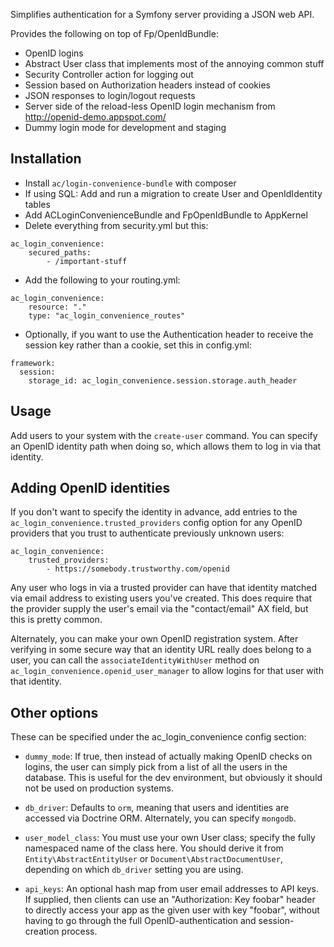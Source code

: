 Simplifies authentication for a Symfony server providing a JSON web API.

Provides the following on top of Fp/OpenIdBundle:

* OpenID logins
* Abstract User class that implements most of the annoying common stuff
* Security Controller action for logging out
* Session based on Authorization headers instead of cookies
* JSON responses to login/logout requests
* Server side of the reload-less OpenID login mechanism from http://openid-demo.appspot.com/
* Dummy login mode for development and staging

## Installation

- Install `ac/login-convenience-bundle` with composer
- If using SQL: Add and run a migration to create User and OpenIdIdentity tables
- Add ACLoginConvenienceBundle and FpOpenIdBundle to AppKernel
- Delete everything from security.yml but this:

```
ac_login_convenience:
    secured_paths:
        - /important-stuff
```

- Add the following to your routing.yml:

```
ac_login_convenience:
    resource: "."
    type: "ac_login_convenience_routes"
```

- Optionally, if you want to use the Authentication header to receive the session key
rather than a cookie, set this in config.yml:

```
framework:
  session:
    storage_id: ac_login_convenience.session.storage.auth_header
```

## Usage

Add users to your system with the `create-user` command. You can specify an
OpenID identity path when doing so, which allows them to log in via that
identity.

## Adding OpenID identities

If you don't want to specify the identity in advance, add entries to the
`ac_login_convenience.trusted_providers` config
option for any OpenID providers that you trust to authenticate previously
unknown users:

```
ac_login_convenience:
    trusted_providers:
        - https://somebody.trustworthy.com/openid
```

Any user who logs in via a trusted provider can have that identity matched
via email address to existing users you've created. This does require that the provider supply the
user's email via the "contact/email" AX field, but this is pretty common.

Alternately, you can make your own OpenID registration system. After verifying
in some secure way that an identity URL really does belong to a user, you can call
the `associateIdentityWithUser` method on `ac_login_convenience.openid_user_manager`
to allow logins for that user with that identity.

## Other options

These can be specified under the ac_login_convenience config section:

* `dummy_mode`: If true, then instead of actually making OpenID checks
   on logins, the user can simply pick from a list of all the users
   in the database. This is useful for the dev environment, but
   obviously it should not be used on production systems.

* `db_driver`: Defaults to `orm`, meaning that users and identities are
  accessed via Doctrine ORM. Alternately, you can specify `mongodb`.

* `user_model_class`: You must use your own User class; specify the fully namespaced
  name of the class here. You should derive it from `Entity\AbstractEntityUser`
  or `Document\AbstractDocumentUser`, depending on which `db_driver` setting
  you are using.

* `api_keys`: An optional hash map from user email addresses to API keys.
  If supplied, then clients can use an "Authorization: Key foobar" header
  to directly access your app as the given user with key "foobar", without
  having to go through the full OpenID-authentication and session-creation process.
